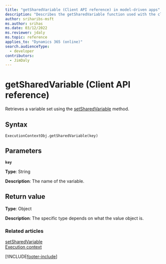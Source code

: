 ```yaml
---
title: "getSharedVariable (Client API reference) in model-driven apps"
description: "Describes the getSharedVariable function used with the client api in model-driven apps."
author: sriharibs-msft
ms.author: srihas
ms.date: 03/12/2022
ms.reviewer: jdaly
ms.topic: reference
applies_to: "Dynamics 365 (online)"
search.audienceType: 
  - developer
contributors:
  - JimDaly
---
```

# getSharedVariable (Client API reference)



Retrieves a variable set using the [setSharedVariable](setSharedVariable.md) method.

## Syntax

`ExecutionContextObj.getSharedVariable(key)`

## Parameters

**`key`**

   **Type**: String

   **Description**: The name of the variable.

## Return value

**Type**: Object

**Description**: The specific type depends on what the value object is.

### Related articles

[setSharedVariable](setSharedVariable.md)   
[Execution context](../execution-context.md)

[!INCLUDE[footer-include](../../../../../includes/footer-banner.md)]
